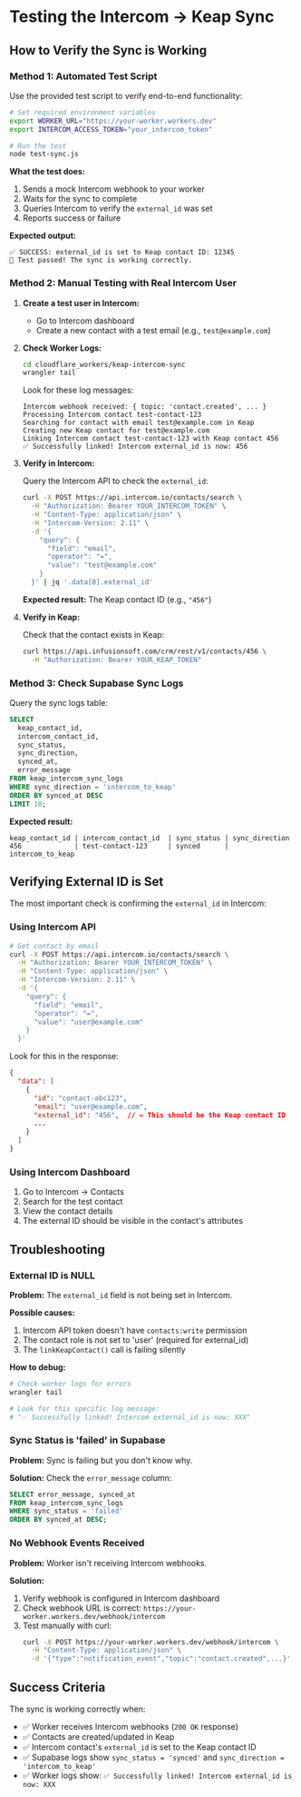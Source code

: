 # Testing the Intercom → Keap Sync

## How to Verify the Sync is Working

### Method 1: Automated Test Script

Use the provided test script to verify end-to-end functionality:

```bash
# Set required environment variables
export WORKER_URL="https://your-worker.workers.dev"
export INTERCOM_ACCESS_TOKEN="your_intercom_token"

# Run the test
node test-sync.js
```

**What the test does:**
1. Sends a mock Intercom webhook to your worker
2. Waits for the sync to complete
3. Queries Intercom to verify the `external_id` was set
4. Reports success or failure

**Expected output:**
```
✅ SUCCESS: external_id is set to Keap contact ID: 12345
🎉 Test passed! The sync is working correctly.
```

### Method 2: Manual Testing with Real Intercom User

1. **Create a test user in Intercom:**
   - Go to Intercom dashboard
   - Create a new contact with a test email (e.g., `test@example.com`)

2. **Check Worker Logs:**
   ```bash
   cd cloudflare_workers/keap-intercom-sync
   wrangler tail
   ```

   Look for these log messages:
   ```
   Intercom webhook received: { topic: 'contact.created', ... }
   Processing Intercom contact test-contact-123
   Searching for contact with email test@example.com in Keap
   Creating new Keap contact for test@example.com
   Linking Intercom contact test-contact-123 with Keap contact 456
   ✅ Successfully linked! Intercom external_id is now: 456
   ```

3. **Verify in Intercom:**

   Query the Intercom API to check the `external_id`:
   ```bash
   curl -X POST https://api.intercom.io/contacts/search \
     -H "Authorization: Bearer YOUR_INTERCOM_TOKEN" \
     -H "Content-Type: application/json" \
     -H "Intercom-Version: 2.11" \
     -d '{
       "query": {
         "field": "email",
         "operator": "=",
         "value": "test@example.com"
       }
     }' | jq '.data[0].external_id'
   ```

   **Expected result:** The Keap contact ID (e.g., `"456"`)

4. **Verify in Keap:**

   Check that the contact exists in Keap:
   ```bash
   curl https://api.infusionsoft.com/crm/rest/v1/contacts/456 \
     -H "Authorization: Bearer YOUR_KEAP_TOKEN"
   ```

### Method 3: Check Supabase Sync Logs

Query the sync logs table:

```sql
SELECT
  keap_contact_id,
  intercom_contact_id,
  sync_status,
  sync_direction,
  synced_at,
  error_message
FROM keap_intercom_sync_logs
WHERE sync_direction = 'intercom_to_keap'
ORDER BY synced_at DESC
LIMIT 10;
```

**Expected result:**
```
keap_contact_id | intercom_contact_id  | sync_status | sync_direction
456             | test-contact-123     | synced      | intercom_to_keap
```

## Verifying External ID is Set

The most important check is confirming the `external_id` in Intercom:

### Using Intercom API

```bash
# Get contact by email
curl -X POST https://api.intercom.io/contacts/search \
  -H "Authorization: Bearer YOUR_INTERCOM_TOKEN" \
  -H "Content-Type: application/json" \
  -H "Intercom-Version: 2.11" \
  -d '{
    "query": {
      "field": "email",
      "operator": "=",
      "value": "user@example.com"
    }
  }'
```

Look for this in the response:
```json
{
  "data": [
    {
      "id": "contact-abc123",
      "email": "user@example.com",
      "external_id": "456",  // ← This should be the Keap contact ID
      ...
    }
  ]
}
```

### Using Intercom Dashboard

1. Go to Intercom → Contacts
2. Search for the test contact
3. View the contact details
4. The external ID should be visible in the contact's attributes

## Troubleshooting

### External ID is NULL

**Problem:** The `external_id` field is not being set in Intercom.

**Possible causes:**
1. Intercom API token doesn't have `contacts:write` permission
2. The contact role is not set to 'user' (required for external_id)
3. The `linkKeapContact()` call is failing silently

**How to debug:**
```bash
# Check worker logs for errors
wrangler tail

# Look for this specific log message:
# "✅ Successfully linked! Intercom external_id is now: XXX"
```

### Sync Status is 'failed' in Supabase

**Problem:** Sync is failing but you don't know why.

**Solution:**
Check the `error_message` column:
```sql
SELECT error_message, synced_at
FROM keap_intercom_sync_logs
WHERE sync_status = 'failed'
ORDER BY synced_at DESC;
```

### No Webhook Events Received

**Problem:** Worker isn't receiving Intercom webhooks.

**Solution:**
1. Verify webhook is configured in Intercom dashboard
2. Check webhook URL is correct: `https://your-worker.workers.dev/webhook/intercom`
3. Test manually with curl:
   ```bash
   curl -X POST https://your-worker.workers.dev/webhook/intercom \
     -H "Content-Type: application/json" \
     -d '{"type":"notification_event","topic":"contact.created",...}'
   ```

## Success Criteria

The sync is working correctly when:

- ✅ Worker receives Intercom webhooks (`200 OK` response)
- ✅ Contacts are created/updated in Keap
- ✅ Intercom contact's `external_id` is set to the Keap contact ID
- ✅ Supabase logs show `sync_status = 'synced'` and `sync_direction = 'intercom_to_keap'`
- ✅ Worker logs show: `✅ Successfully linked! Intercom external_id is now: XXX`

